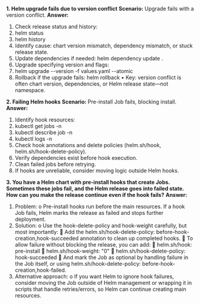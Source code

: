**1. Helm upgrade fails due to version conflict**
**Scenario:** Upgrade fails with a version conflict.
**Answer:**
1.	Check release status and history:
2.	helm status <release>
3.	helm history <release>
4.	Identify cause: chart version mismatch, dependency mismatch, or stuck release state.
5.	Update dependencies if needed: helm dependency update <chart-path>.
6.	Upgrade specifying version and flags:
7.	helm upgrade <release> <chart-path> --version <chart-version> -f values.yaml --atomic
8.	Rollback if the upgrade fails: helm rollback <release> <revision>
•	Key: version conflict is often chart version, dependencies, or Helm release state—not namespace.

**2. Failing Helm hooks**
**Scenario:** Pre-install Job fails, blocking install.
**Answer:**
1.	Identify hook resources:
2.	kubectl get jobs -n <namespace>
3.	kubectl describe job <job-name> -n <namespace>
4.	kubectl logs <job-pod> -n <namespace>
5.	Check hook annotations and delete policies (helm.sh/hook, helm.sh/hook-delete-policy).
6.	Verify dependencies exist before hook execution.
7.	Clean failed jobs before retrying.
8.	If hooks are unreliable, consider moving logic outside Helm hooks.


**3. You have a Helm chart with pre-install hooks that create Jobs. Sometimes these jobs fail, and the Helm release goes into failed state. How can you make the release continue even if the hook fails?**
**Answer:**
1.	Problem:
o	Pre-install hooks run before the main resources. If a hook Job fails, Helm marks the release as failed and stops further deployment.
2.	Solution:
o	Use the hook-delete-policy and hook-weight carefully, but most importantly:
	Add the helm.sh/hook-delete-policy: before-hook-creation,hook-succeeded annotation to clean up completed hooks.
	To allow failure without blocking the release, you can add:
	helm.sh/hook: pre-install
	helm.sh/hook-weight: "0"
	helm.sh/hook-delete-policy: hook-succeeded
	And mark the Job as optional by handling failure in the Job itself, or using helm.sh/hook-delete-policy: before-hook-creation,hook-failed.
3.	Alternative approach:
o	If you want Helm to ignore hook failures, consider moving the Job outside of Helm management or wrapping it in scripts that handle retries/errors, so Helm can continue creating main resources.
